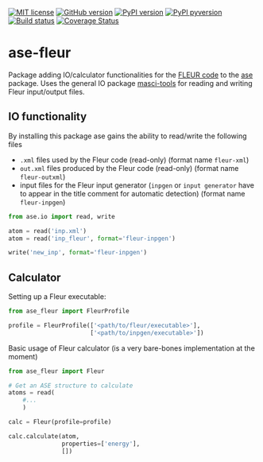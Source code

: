 [![MIT license](https://img.shields.io/badge/license-MIT-blue.svg)](LICENSE.txt)
[![GitHub version](https://img.shields.io/github/v/tag/JuDFTTeam/ase-fleur?include_prereleases&label=GitHub%20version&logo=GitHub)](https://github.com/JuDFTteam/ase-fleur/releases)
[![PyPI version](https://img.shields.io/pypi/v/ase-fleur)](https://pypi.org/project/ase-fleur/)
[![PyPI pyversion](https://img.shields.io/pypi/pyversions/ase-fleur)](https://pypi.org/project/ase-fleur/)
[![Build status](https://github.com/JuDFTteam/ase-fleur/workflows/ase-fleur/badge.svg?branch=develop&event=push)](https://github.com/JuDFTteam/ase-fleur/actions)
[![Coverage Status](https://codecov.io/gh/JuDFTteam/ase-fleur/branch/develop/graph/badge.svg)](https://codecov.io/gh/JuDFTteam/ase-fleur)

# ase-fleur
Package adding IO/calculator functionalities for the [FLEUR code](https://www.flapw.de) to the [ase](https://www.pypi.org/project/ase) package.
Uses the general IO package [masci-tools](https://pypi.org/project/ase-fleur/) for reading and writing Fleur input/output files.

## IO functionality

By installing this package ase gains the ability to read/write the following files

- ``.xml`` files used by the Fleur code (read-only) (format name ``fleur-xml``)
- ``out.xml`` files produced by the Fleur code (read-only) (format name ``fleur-outxml``)
- input files for the Fleur input generator (``inpgen`` or ``input generator`` have to appear in the title comment for automatic detection) (format name ``fleur-inpgen``)

```python
from ase.io import read, write

atom = read('inp.xml')
atom = read('inp_fleur', format='fleur-inpgen')

write('new_inp', format='fleur-inpgen')
```

## Calculator

Setting up a Fleur executable:
```python
from ase_fleur import FleurProfile

profile = FleurProfile(['<path/to/fleur/executable>'],
                       ['<path/to/inpgen/executable>'])
```

Basic usage of Fleur calculator (is a very bare-bones implementation at the moment)

```python
from ase_fleur import Fleur

# Get an ASE structure to calculate
atoms = read(
    #...
    )

calc = Fleur(profile=profile)

calc.calculate(atom,
               properties=['energy'],
               [])
```
